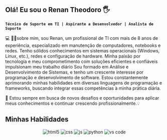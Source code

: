 ## Olá! Eu sou o Renan Theodoro 🖐️
**`Técnico de Suporte em TI | Aspirante a Desenvolvedor | Analista de Suporte`**

💻 🧑‍💻sobre mim, sou Renan, um profissional de TI com mais de 8 anos de experiência, especializado em manutenção de computadores, notebooks e redes. Tenho sólidos conhecimentos em sistemas operacionais (Windows, Linux, etc.), redes e configuração de hardware. Minha paixão por tecnologia e meu comprometimento com soluções eficientes e confiáveis impulsionam meu trabalho diário
Sou formado em Análise e Desenvolvimento de Sistemas, e tenho um crescente interesse por programação e desenvolvimento de software. Estou constantemente aprimorando minhas habilidades em diversas linguagens de programação e frameworks, buscando integrar essas competências à minha prática diária.

 🚀 Estou sempre em busca de novos desafios e oportunidades para aplicar meus conhecimentos e continuar crescendo profissionalmente.💡



## Minhas Habilidades 
<p align="center"> 
  <img align="center" alt="html5" src="https://img.shields.io/badge/HTML5-E34F26?style=for-the-badge&logo=html5&logoColor=white" /> 
  <img align="center" alt="css" src="https://img.shields.io/badge/CSS3-1572B6?style=for-the-badge&logo=css3&logoColor=white" /> 
  <img align="center" alt="js" src="https://img.shields.io/badge/JavaScript-F7DF1E?style=for-the-badge&logo=javascript&logoColor=black" /> 
  <img align="center" alt="python" src="https://img.shields.io/badge/Python-3776AB?style=for-the-badge&logo=python&logoColor=white" />
  <img align="center" alt="vs code" src="https://img.shields.io/badge/Visual_Studio_Code-0078D4?style=for-the-badge&logo=visual%20studio%20code&logoColor=whit"/>

</p>








